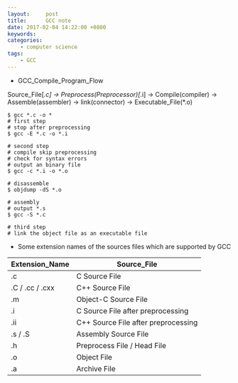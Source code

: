 ```yaml
---
layout:     post
title:      GCC note
date: 2017-02-04 14:22:00 +0800
keywords:   
categories:
	- computer science
tags:		
	- GCC
---
```



* GCC_Compile_Program_Flow  

Source_File[*.c] -> Preprocess(Preprocessor)[*.i] -> Compile(compiler) -> Assemble(assembler) -> link(connector) -> Executable_File(*.o)

```
$ gcc *.c -o *
# first step
# stop after preprocessing
$ gcc -E *.c -o *.i

# second step
# compile skip preprocessing
# check for syntax errors
# output an binary file
$ gcc -c *.i -o *.o

# disassemble
$ objdump -dS *.o

# assembly
# output *.s
$ gcc -S *.c

# third step
# link the object file as an executable file
```

* Some  extension names of the sources files which are supported by GCC  

Extension_Name | Source_File  
---------------|--------------  
.c             | C Source File
.C / .cc / .cxx|C++ Source File
.m             |Object-C Source File
.i			   |C Source File after preprocessing
.ii | C++ Source File after preprocessing
.s / .S | Assembly Source File
.h | Preprocess File / Head File
.o | Object File
.a | Archive File